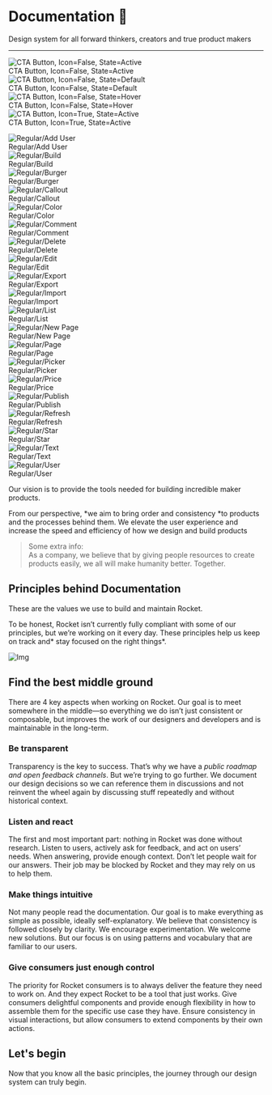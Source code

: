 
# Documentation 🚀

Design system for all forward thinkers, creators and true product makers

---

  
![CTA Button, Icon=False, State=Active](https://studio-assets.supernova.io/design-systems/19054/fca81299-f561-443e-ba20-935d07281cb8.png?Expires=1980201600&Policy=eyJTdGF0ZW1lbnQiOlt7IlJlc291cmNlIjoiaHR0cHM6Ly9zdHVkaW8tYXNzZXRzLnN1cGVybm92YS5pby9kZXNpZ24tc3lzdGVtcy8xOTA1NC9mY2E4MTI5OS1mNTYxLTQ0M2UtYmEyMC05MzVkMDcyODFjYjgucG5nIiwiQ29uZGl0aW9uIjp7IkRhdGVMZXNzVGhhbiI6eyJBV1M6RXBvY2hUaW1lIjoxOTgwMjAxNjAwfX19XX0_&Signature=H-Ho1~PsguK6hwnX4uIxjx4N9naJxeZqaz-r27-Ew2cMx8mCSkv5jUHo9dI2qqtEfrYAP3WhJM9ex6WsyggCJIoaAzas3MIUoxmUyIt2jYxrc9EcDzsearthSAQX37h5XB0HYZeQUFJmuF7mUADo1rnIV9LgoySzMtkXQ6xYmbTFzqtMiBf~yqavjy8oO7zgJ~5KQ4~vnCHga2YnpwfZwPrlMGV9SImrh1DLzq2b-zXp4mfWxauw87A2cWsCzilyWgHebQlQ~THWKQN3nagvmHoAHrcR4A4OCYsKAEB8uudQoSlc3PjShsBQ2~LmZ20Ao2x~4TxiRRYbj1rqw3x5pA__&Key-Pair-Id=APKAJGK34LCCAUR7N6LA)  
CTA Button, Icon=False, State=Active  
![CTA Button, Icon=False, State=Default](https://studio-assets.supernova.io/design-systems/19054/09e24278-2a97-40b5-8058-91d2205e4cf1.png?Expires=1980201600&Policy=eyJTdGF0ZW1lbnQiOlt7IlJlc291cmNlIjoiaHR0cHM6Ly9zdHVkaW8tYXNzZXRzLnN1cGVybm92YS5pby9kZXNpZ24tc3lzdGVtcy8xOTA1NC8wOWUyNDI3OC0yYTk3LTQwYjUtODA1OC05MWQyMjA1ZTRjZjEucG5nIiwiQ29uZGl0aW9uIjp7IkRhdGVMZXNzVGhhbiI6eyJBV1M6RXBvY2hUaW1lIjoxOTgwMjAxNjAwfX19XX0_&Signature=X04YbYMz92khTdyWcP5haUbJUqk5DFp6yWiONHqk9ZSqQ91dCiOPhuRFWUuWgA21MRsB5phnrYX2HjJ7enfQ44eFKHmLLbHCfMTSsZy~yVEcWPb-fZo7gpm2GUcHgsBXGC1xOJKXrgIyAIGMANFnJrk23QpFvcwh6qUi868QfaQbnAFtTeKAQ~wbJ2NRCzCxxosdj~g5cceoqFgllWUYOQb6ZDTSkOC2JuvhERgVxgipRsXCEphSb3esnreHNdrwZpNWifUf5-UqVov1gilho0MdTbdCbQ45DQjoixjE2PkOBXydK4hf2Wn2UdyhD0kpthgTw-Td4p5CjZy7u~xbqA__&Key-Pair-Id=APKAJGK34LCCAUR7N6LA)  
CTA Button, Icon=False, State=Default  
![CTA Button, Icon=False, State=Hover](https://studio-assets.supernova.io/design-systems/19054/b3ccd994-c295-4753-b6b1-f799ccc575b4.png?Expires=1980201600&Policy=eyJTdGF0ZW1lbnQiOlt7IlJlc291cmNlIjoiaHR0cHM6Ly9zdHVkaW8tYXNzZXRzLnN1cGVybm92YS5pby9kZXNpZ24tc3lzdGVtcy8xOTA1NC9iM2NjZDk5NC1jMjk1LTQ3NTMtYjZiMS1mNzk5Y2NjNTc1YjQucG5nIiwiQ29uZGl0aW9uIjp7IkRhdGVMZXNzVGhhbiI6eyJBV1M6RXBvY2hUaW1lIjoxOTgwMjAxNjAwfX19XX0_&Signature=IswcEBqWBZ8P1eRWb7syhFRFvUd29NvypWb0WiEagb1tNT48Fd2zty~ZIbh3RMWXbX0JuKifWmzanVIvkNbz51uMqnXFgR0yqMUTG4CCiN4S1JsSAeVouRfzumUOT67i5R9J9JpEoNxX10jZfDtW2nfwujWYjvka3yzkRYsKjdM3GrfWmX7Czx7HiAwEPleJzaTwTAQBj5JpLc6bnOZZQSOooo9bXH7t6mCSxtiO6H4GrjKacXaay0lNrI1Ab8pgl8KQJb2noOSRe7wr2f5VeA6lSFoUojkCS-ldjyvij6mTjMUNPoJtLU4pgj5lEvALq0CejQCFvl-lfW8ltlTotw__&Key-Pair-Id=APKAJGK34LCCAUR7N6LA)  
CTA Button, Icon=False, State=Hover  
![CTA Button, Icon=True, State=Active](https://studio-assets.supernova.io/design-systems/19054/e086b368-70ec-4e93-ab42-361dd20ece5c.png?Expires=1980201600&Policy=eyJTdGF0ZW1lbnQiOlt7IlJlc291cmNlIjoiaHR0cHM6Ly9zdHVkaW8tYXNzZXRzLnN1cGVybm92YS5pby9kZXNpZ24tc3lzdGVtcy8xOTA1NC9lMDg2YjM2OC03MGVjLTRlOTMtYWI0Mi0zNjFkZDIwZWNlNWMucG5nIiwiQ29uZGl0aW9uIjp7IkRhdGVMZXNzVGhhbiI6eyJBV1M6RXBvY2hUaW1lIjoxOTgwMjAxNjAwfX19XX0_&Signature=SKJSIR3jfT6HeaXwb9txg8wU6nrtHPEaFaU6wi10BpGTMDM-XTKBkbRL8siiweYzb~gnkQr-ntMCfJA2ayfhD7om4XOF2xHuioMkB3b15eiXod1pVMXkKb6BlLo~bkbSDQa72cy~fOEZnILQhUr9-R5ATybCWNbUzQ9fIXBLrmrITN-0SDgQfeh6nmavMzVVuV6r4jZWHgKlXl-6hiHPp8obrSQMzDdAAEWIHp4mWu-Wl5vTu53wnjV19rS6MraJ8gO~GdSCeQAy9c18VR6VaNDnQ~gHnN44cvxpxWoCJpdIkVUBP7o4YohQZrWn-p7ELIM1bhOG1BYleleHlTwEIA__&Key-Pair-Id=APKAJGK34LCCAUR7N6LA)  
CTA Button, Icon=True, State=Active  


  
![Regular/Add User](https://studio-assets.supernova.io/design-systems/19054/c3affb6e-5afd-4975-b4a5-bbd54db17a6b.png?Expires=1980201600&Policy=eyJTdGF0ZW1lbnQiOlt7IlJlc291cmNlIjoiaHR0cHM6Ly9zdHVkaW8tYXNzZXRzLnN1cGVybm92YS5pby9kZXNpZ24tc3lzdGVtcy8xOTA1NC9jM2FmZmI2ZS01YWZkLTQ5NzUtYjRhNS1iYmQ1NGRiMTdhNmIucG5nIiwiQ29uZGl0aW9uIjp7IkRhdGVMZXNzVGhhbiI6eyJBV1M6RXBvY2hUaW1lIjoxOTgwMjAxNjAwfX19XX0_&Signature=m9NKqppLtXTybsiersOu8QXVN6mr4YFxnRkuJfzW9YVXMvxecIQngl33MYek2E-MQU3mnVO8u3b4sC52kfi5ylkkcCBkIxbVZwFASBi8h5QgD6-GyiCCSBHE2a77zRxkOdNxJbJWt0k1tMOT9R6S3xYiRmubZeA-WwO2jfaRHUxuO78-LV9Eat4Inyb1fQcjo0qPX40ylp2SefMOI-E~k4HGH8lGneBWbMPpHmjga30LK7JNvTZjDT6wuF8kV9K4Ul-9lJXFaH1Sz7~V38PRQFTQKjsRd8Ri54GMvXXqJkK2BkaU4NsXAqQzK5ubXaz1WWwYZN4JmraKOkIssd1WOw__&Key-Pair-Id=APKAJGK34LCCAUR7N6LA)  
Regular/Add User  
![Regular/Build](https://studio-assets.supernova.io/design-systems/19054/5a101d81-4f2c-4ca9-9895-3e6792f1caf2.png?Expires=1980201600&Policy=eyJTdGF0ZW1lbnQiOlt7IlJlc291cmNlIjoiaHR0cHM6Ly9zdHVkaW8tYXNzZXRzLnN1cGVybm92YS5pby9kZXNpZ24tc3lzdGVtcy8xOTA1NC81YTEwMWQ4MS00ZjJjLTRjYTktOTg5NS0zZTY3OTJmMWNhZjIucG5nIiwiQ29uZGl0aW9uIjp7IkRhdGVMZXNzVGhhbiI6eyJBV1M6RXBvY2hUaW1lIjoxOTgwMjAxNjAwfX19XX0_&Signature=LRRivpIb9qLBIoov7hRhWlhySEMskv969hNUk9Xl~NVRYjFk-X825ztDHFZOUx80X9Kl4pYCr8hcus2CAj0s~nfsNC6fh4D-Yaf~vPYJbGGrBFwUpDmgK47MLzhFKBwZWX8kZ6qIdMt3KOdfGZEFNA3wP74mPPpbZry06ns9P07WBjl2i2S3L2SigKKph3t3iAfUxAH3GDCygjV4N7fsio6FrqrlHbQppqCYbGzh529eCJQNSQYLtWwxwrjeYioGKs1wrh54jfm83mYqH4C~-tvbHa399k1tQz62JYNqwY2MIFVZ3Q~SlGxPR8yoKAb~aUZnly6SmYilBM3PFXTPAQ__&Key-Pair-Id=APKAJGK34LCCAUR7N6LA)  
Regular/Build  
![Regular/Burger](https://studio-assets.supernova.io/design-systems/19054/cc0f2fdd-b83c-485f-a5ae-57e0c15f87c2.png?Expires=1980201600&Policy=eyJTdGF0ZW1lbnQiOlt7IlJlc291cmNlIjoiaHR0cHM6Ly9zdHVkaW8tYXNzZXRzLnN1cGVybm92YS5pby9kZXNpZ24tc3lzdGVtcy8xOTA1NC9jYzBmMmZkZC1iODNjLTQ4NWYtYTVhZS01N2UwYzE1Zjg3YzIucG5nIiwiQ29uZGl0aW9uIjp7IkRhdGVMZXNzVGhhbiI6eyJBV1M6RXBvY2hUaW1lIjoxOTgwMjAxNjAwfX19XX0_&Signature=In0KC~Df04LGFrDtsYCuF3dBymetOjxamQytyyb8mYtaRTsI-q6btXrH8GT-qdoAd-jLC5aG-k~RvqwB6FqU2jbol7eSQ009wes4jV1gcQ1eNCob1U6Iu4K-7Pn7uc87d1pgcXej3zLqJ9xUk7MjInBxsdEZCQzi3Tf0MSWVYoFO8fGTZhvem9a5ru4vr9KfICq3QxQEDumUgkuNZlSdOYXhkK1ZZuhr66iRugBl6ur7ByTu9erXW3nbxk3H4om7H0R~PMxoD7QqyK9VEBStliS4gMfbSkE6CTFboFGVZCdu80SKJovqFSUUNNIdKJAH~geIn7SJVZM0eoraEfdj4g__&Key-Pair-Id=APKAJGK34LCCAUR7N6LA)  
Regular/Burger  
![Regular/Callout](https://studio-assets.supernova.io/design-systems/19054/4d8e3eab-5702-401f-a3ff-b09f132c4dde.png?Expires=1980201600&Policy=eyJTdGF0ZW1lbnQiOlt7IlJlc291cmNlIjoiaHR0cHM6Ly9zdHVkaW8tYXNzZXRzLnN1cGVybm92YS5pby9kZXNpZ24tc3lzdGVtcy8xOTA1NC80ZDhlM2VhYi01NzAyLTQwMWYtYTNmZi1iMDlmMTMyYzRkZGUucG5nIiwiQ29uZGl0aW9uIjp7IkRhdGVMZXNzVGhhbiI6eyJBV1M6RXBvY2hUaW1lIjoxOTgwMjAxNjAwfX19XX0_&Signature=DDzsynpgTqC-XjqfEZ~x~YnxxGrBlmMO9M2n~ZWtxCCtizTVVgPuNOSk5EWBHALY3fTNd6YQaF-Fdi4KzlKy4REPgRyWJJjvNNbDxXRmZwvd7tKXhXjNqTYDaOl01rkMtrvMNZmY5I2e7mwQg6wuojn8InO9cviKlSCQeZ29Nq60GXcrekAJCq8x19uiPDjomrBAiqOGBtCiTip3gGaZ0up9TufxM2CSkLxxRqZry7PhQDcw9shICSo5JcS3kbWFlgIyFRMOGrusMkyUN~VfbMBEsU3xIsFKO2p7xpJzg-QfuioMPjTaT9mocWMMIIaLOrc0hMxST9DfHzgUnDRzLg__&Key-Pair-Id=APKAJGK34LCCAUR7N6LA)  
Regular/Callout  
![Regular/Color](https://studio-assets.supernova.io/design-systems/19054/ba94e111-1abe-4bb4-93a6-c3a9ea90f2d9.png?Expires=1980201600&Policy=eyJTdGF0ZW1lbnQiOlt7IlJlc291cmNlIjoiaHR0cHM6Ly9zdHVkaW8tYXNzZXRzLnN1cGVybm92YS5pby9kZXNpZ24tc3lzdGVtcy8xOTA1NC9iYTk0ZTExMS0xYWJlLTRiYjQtOTNhNi1jM2E5ZWE5MGYyZDkucG5nIiwiQ29uZGl0aW9uIjp7IkRhdGVMZXNzVGhhbiI6eyJBV1M6RXBvY2hUaW1lIjoxOTgwMjAxNjAwfX19XX0_&Signature=fQRBIF2xM3gTJTkeuCOVhqCZT0vvH41RCurMpzmess0FYz3QWEVFe46zW3~eLl4n2UZ~70P0fNeFQb1e2X8eEtJSW~-hJdWckFP2pMlMGkp~EHZ-9cCMW0scpD3RElm3QqqdyT7I0wNt2Xz6ACmISrtv-RUXEFzGnRHYoP9lyxd1lWrL1dggGR2oDcJpfyGoApwGjb3ZkrwsIFXtNu6EOrbNnvRsojO3sPGsK4HHluEz~A4VirL7GyDUkvdhA58lgBGHkCNbdhzg4mezn0OVUFr4wlKxI7CSNmlJRm3q5UX1hHvDI-DjSI4HUm9btcC1jlGN-p5q09kll88H3V96eA__&Key-Pair-Id=APKAJGK34LCCAUR7N6LA)  
Regular/Color  
![Regular/Comment](https://studio-assets.supernova.io/design-systems/19054/2b2a69be-bad1-4e5e-ae7c-64b4421b2ee2.png?Expires=1980201600&Policy=eyJTdGF0ZW1lbnQiOlt7IlJlc291cmNlIjoiaHR0cHM6Ly9zdHVkaW8tYXNzZXRzLnN1cGVybm92YS5pby9kZXNpZ24tc3lzdGVtcy8xOTA1NC8yYjJhNjliZS1iYWQxLTRlNWUtYWU3Yy02NGI0NDIxYjJlZTIucG5nIiwiQ29uZGl0aW9uIjp7IkRhdGVMZXNzVGhhbiI6eyJBV1M6RXBvY2hUaW1lIjoxOTgwMjAxNjAwfX19XX0_&Signature=XWoHcBF2rLEVazd3Rz81ktNGFIeAaGo8tf1nWp2sqpgcseIyW-wVI2MSLh8pak4VuXPWpJUcq4uexxLyZsE95GKJj6iAGyjU8HmGvCRExP3hqehjQdkVDwaqfTDb8YZpMEnllEmk75PzkdHIC90EA61BkjhNQdGq0t23uSNZBcLi~zajD~UVm2YWYDNlBCA6j4GHMlm7M31exFvVZF56-CsED2CXnNL45C9AM4H4zJnhVifwePMDHpQrj6Hzo2i-nVU6GQly6rW38z3u8PbB7oFDps3ssM9rPTHE67MO9uvkThoBMiPGt8n2sjPBRc9X14ZDxqdYpep6pgfFzGnVQQ__&Key-Pair-Id=APKAJGK34LCCAUR7N6LA)  
Regular/Comment  
![Regular/Delete](https://studio-assets.supernova.io/design-systems/19054/8cc27ec1-dd42-4d99-86ad-83c353f81e95.png?Expires=1980201600&Policy=eyJTdGF0ZW1lbnQiOlt7IlJlc291cmNlIjoiaHR0cHM6Ly9zdHVkaW8tYXNzZXRzLnN1cGVybm92YS5pby9kZXNpZ24tc3lzdGVtcy8xOTA1NC84Y2MyN2VjMS1kZDQyLTRkOTktODZhZC04M2MzNTNmODFlOTUucG5nIiwiQ29uZGl0aW9uIjp7IkRhdGVMZXNzVGhhbiI6eyJBV1M6RXBvY2hUaW1lIjoxOTgwMjAxNjAwfX19XX0_&Signature=P8kIR5BLVmuh7Vfh3-UVK~A~yBL7besxfLufE7qNTvXLZRmVXiS-BSwVGwh4SNRz1sAg2X94TL4x35uH2Bh2XP2Xzh-r38YQRvaKJ2Hezk5ZiZzFetYGf~I8gooiIgcH1EZSkP-6uBVWZdokgaXVysi4czLI0CdROWYTIGMtR7AnA96goQULQ24ezcg25bOTBO71wNw6cLh3n~qlvj65SVELpLYThdWTmsjb91Ik4RWOeV7zFZSYDUAVCoO4eFFESFI66PwahHP3dmE48B8UFEqiux306TXAlVMmh2rwjkzl-XnmfM~2prQM1Qep5Ygm3OHjPRWZD8QOvvpIyeBKoA__&Key-Pair-Id=APKAJGK34LCCAUR7N6LA)  
Regular/Delete  
![Regular/Edit](https://studio-assets.supernova.io/design-systems/19054/f4ff94cc-9383-4a18-8c48-717849759713.png?Expires=1980201600&Policy=eyJTdGF0ZW1lbnQiOlt7IlJlc291cmNlIjoiaHR0cHM6Ly9zdHVkaW8tYXNzZXRzLnN1cGVybm92YS5pby9kZXNpZ24tc3lzdGVtcy8xOTA1NC9mNGZmOTRjYy05MzgzLTRhMTgtOGM0OC03MTc4NDk3NTk3MTMucG5nIiwiQ29uZGl0aW9uIjp7IkRhdGVMZXNzVGhhbiI6eyJBV1M6RXBvY2hUaW1lIjoxOTgwMjAxNjAwfX19XX0_&Signature=cpEX8tmmkbntxA0-Lo5fwrDkFnm5Yx9emYraqqnaBZ6OHpIlcTrSEcU4y1mPZYH1CztdSZivYfVoRhHmtU5AV778d6yLq8GAZzxII95s2-D7bYKDZVkj0I7LS01wehPt~YLYuT~C-sXfNi1Vfo8v0JFxmPTQEcKs4dXdq1uB~u~yhWrUHoTo5lhnQQznFGNaq5PNhIc~k0I2nackrD4PJgudVH7cUGUEyJGZeuuP1iPARkAA-DXKRYOp21DcJwLcZJa1q-hLySR9JbCYY2nrBmXdzoBjeNgqDfQRsp-SS722ptgWMpmNs2CNzDyUIcX3Rg3R8dIA5Vsz9xa1ioGuXA__&Key-Pair-Id=APKAJGK34LCCAUR7N6LA)  
Regular/Edit  
![Regular/Export](https://studio-assets.supernova.io/design-systems/19054/227df0a4-bb1c-405b-93d6-dc5734c025b3.png?Expires=1980201600&Policy=eyJTdGF0ZW1lbnQiOlt7IlJlc291cmNlIjoiaHR0cHM6Ly9zdHVkaW8tYXNzZXRzLnN1cGVybm92YS5pby9kZXNpZ24tc3lzdGVtcy8xOTA1NC8yMjdkZjBhNC1iYjFjLTQwNWItOTNkNi1kYzU3MzRjMDI1YjMucG5nIiwiQ29uZGl0aW9uIjp7IkRhdGVMZXNzVGhhbiI6eyJBV1M6RXBvY2hUaW1lIjoxOTgwMjAxNjAwfX19XX0_&Signature=kikVaQT0y1LnaDL1yMzfKdYte5XWmtX6JpUN0E04kIvtQAZgGOlxoMedpCMcJTwlPyTH9HmLyo8LAdbmj2wTdJR7lBLIX697IGNAuWe2zL265Jh6uSMUDFX4SKkN5vSpwj7A4ntyOCuHI02SqzSIBT-dvIiv1EnN9zvmPQK9TqYaUufqO4P~8RKQSPsklIVDsZEO7KT6YoDRGp1u-mspdbx1089fg-rXtE8HnVpeiB8stE2MWo~R21k4qX5UmnS5sWs-GkUOcltDd1vYm0r1YSIlQxKVRpuV6fIRbJ5vFPJ0iX1-NioKkw8xhR9BnTxPhdXjNeICc8roTE~Q~fqNtQ__&Key-Pair-Id=APKAJGK34LCCAUR7N6LA)  
Regular/Export  
![Regular/Import](https://studio-assets.supernova.io/design-systems/19054/7c7e1808-48ac-42c7-9ebc-c069dcabd9d5.png?Expires=1980201600&Policy=eyJTdGF0ZW1lbnQiOlt7IlJlc291cmNlIjoiaHR0cHM6Ly9zdHVkaW8tYXNzZXRzLnN1cGVybm92YS5pby9kZXNpZ24tc3lzdGVtcy8xOTA1NC83YzdlMTgwOC00OGFjLTQyYzctOWViYy1jMDY5ZGNhYmQ5ZDUucG5nIiwiQ29uZGl0aW9uIjp7IkRhdGVMZXNzVGhhbiI6eyJBV1M6RXBvY2hUaW1lIjoxOTgwMjAxNjAwfX19XX0_&Signature=a-mDe5U9TfWyU~J7jHm~-2r-~n-rgrxQJQfyE6-eDgdc9lHrKh1J0LguSJ7VytBhCd2824gedg66-0uI~66tHVgr6mcNZGnEzkMwDIsRJdT2Wprj-qs1uVmGavsv~PD73I74HJYRd8WCmZTd3qo6ZKy8S-0X0ZZcWxe1HrR18Z6pSnrpLhGcVqZC69Qwum6QSYzTjk1~~EkEF6fKP2Hd~urvfofQBfbB4yAjYjDZNCM5uK0XEYkCXlat9iTW7nlOfBfCXk~dQbFeaT~RmSIpVMr-3cJ8TKMcIRLB6xpZ7tZVluYFAmw2C2A9AD5J-wYqoMYQ98oqnrh0tLrIzEi1IA__&Key-Pair-Id=APKAJGK34LCCAUR7N6LA)  
Regular/Import  
![Regular/List](https://studio-assets.supernova.io/design-systems/19054/f5737fbe-2fb7-4405-ad2e-e31140b070ac.png?Expires=1980201600&Policy=eyJTdGF0ZW1lbnQiOlt7IlJlc291cmNlIjoiaHR0cHM6Ly9zdHVkaW8tYXNzZXRzLnN1cGVybm92YS5pby9kZXNpZ24tc3lzdGVtcy8xOTA1NC9mNTczN2ZiZS0yZmI3LTQ0MDUtYWQyZS1lMzExNDBiMDcwYWMucG5nIiwiQ29uZGl0aW9uIjp7IkRhdGVMZXNzVGhhbiI6eyJBV1M6RXBvY2hUaW1lIjoxOTgwMjAxNjAwfX19XX0_&Signature=SOMrjOjVD6fW-3JhcehAplcJjVyKPmw0yaxG9d-bsJ8Sb5nhDDozEyJq1yEGfvhbPiTwzozk93WLWDotOywLdF3FRoldes7FHlvU5Wr2geakZ1kZS11Xd52exL47NXAgAW7-1z5ROLB2rcQqAqegG-FT-5UHcG-Ew0~~2syS0uRYJShF9deGCzl0eYPpFTiWfC-M~yKt3Fgwu2Cmm~zlxHG75XEDr6BGwh1W9z3HItaiH23gKvLLSkX7SId4DBPtqQjmcQYfO2mB7hVf7bgDpbH-aYjp1wwKIaobYiqWT~6~k38FCTtsV-4FM8wLKnlhGLmoT~mji79B3nIjucu7Sw__&Key-Pair-Id=APKAJGK34LCCAUR7N6LA)  
Regular/List  
![Regular/New Page](https://studio-assets.supernova.io/design-systems/19054/b0f7e377-f6f9-4bdd-a3e6-bcff871b17e1.png?Expires=1980201600&Policy=eyJTdGF0ZW1lbnQiOlt7IlJlc291cmNlIjoiaHR0cHM6Ly9zdHVkaW8tYXNzZXRzLnN1cGVybm92YS5pby9kZXNpZ24tc3lzdGVtcy8xOTA1NC9iMGY3ZTM3Ny1mNmY5LTRiZGQtYTNlNi1iY2ZmODcxYjE3ZTEucG5nIiwiQ29uZGl0aW9uIjp7IkRhdGVMZXNzVGhhbiI6eyJBV1M6RXBvY2hUaW1lIjoxOTgwMjAxNjAwfX19XX0_&Signature=i46zJdgo74EWNAWvC-BNTnSJVnLrP4p9hCcGytHnNjXxkE-YvDdjuoJyqdKpGp2xBUu2QIkuoFGSW-Ryk3Wi4kti1yi0jB46BuL6bJ3i1WgC1zVRDZq8fasjgiJpD6tYw001Z5NdsW5kl3KAcrkwC5oR~r8jYv2E9dvDTgcRDAVGCMY3kuzN1akjt-JJh0cPx5syCNkCit~s5UbKLKLzHErsVjK5twsnjRKsMGEgQRyDTHam~l8be4K~vW73BGxoF-jn~Ct0mn2tOYqmYIVMJBu4t4v5tS-T~jKHNtWdEFkKjMc2VrgQZPsxgcLQpJvn63XCGeV1KEv1t3AJoKO~jw__&Key-Pair-Id=APKAJGK34LCCAUR7N6LA)  
Regular/New Page  
![Regular/Page](https://studio-assets.supernova.io/design-systems/19054/a1b75bb6-5a00-428c-819d-aaea6f308504.png?Expires=1980201600&Policy=eyJTdGF0ZW1lbnQiOlt7IlJlc291cmNlIjoiaHR0cHM6Ly9zdHVkaW8tYXNzZXRzLnN1cGVybm92YS5pby9kZXNpZ24tc3lzdGVtcy8xOTA1NC9hMWI3NWJiNi01YTAwLTQyOGMtODE5ZC1hYWVhNmYzMDg1MDQucG5nIiwiQ29uZGl0aW9uIjp7IkRhdGVMZXNzVGhhbiI6eyJBV1M6RXBvY2hUaW1lIjoxOTgwMjAxNjAwfX19XX0_&Signature=g6oeUAkmueOmlpMnhmq7rDhMzkCHl678IMQ4uhXxo1vbSyw~les3~H8dfM3tQxNUN6lpss3dTtpM6fbAZdIsonhJHJmPYdEq0TjzOzxwyy4cfMn7B5Vuf8xUjN4wTK42336vo5MdAlyofAuYgZgceHAxoBFSGdoRlAOBoV4z2g-w69IaBvTh88qlHidO7STCw1XWbqQJKzLbNOYQvbYpnwDynv1xijiEHYotU-B~HytFV4HjUBsJlFLTMiqQwBoPBjMpEa~05bNVxBDfQ~Rp~cHT6Xfpgb1ONa0A0RB19sdymQW3PRGeiWOvbcADxtrQa4H~SXDx2ISanw5Kdr0EKA__&Key-Pair-Id=APKAJGK34LCCAUR7N6LA)  
Regular/Page  
![Regular/Picker](https://studio-assets.supernova.io/design-systems/19054/59bd8f1f-2929-48c8-ad27-d99578b2e52a.png?Expires=1980201600&Policy=eyJTdGF0ZW1lbnQiOlt7IlJlc291cmNlIjoiaHR0cHM6Ly9zdHVkaW8tYXNzZXRzLnN1cGVybm92YS5pby9kZXNpZ24tc3lzdGVtcy8xOTA1NC81OWJkOGYxZi0yOTI5LTQ4YzgtYWQyNy1kOTk1NzhiMmU1MmEucG5nIiwiQ29uZGl0aW9uIjp7IkRhdGVMZXNzVGhhbiI6eyJBV1M6RXBvY2hUaW1lIjoxOTgwMjAxNjAwfX19XX0_&Signature=UwOLsxTwuTeazyvEeQJs0HJXUrHrlgE6~SagYmwa8rVcYDb3QI5ux9k4gWABMremVJuCiL5Q2G6CcWzv7jgH702a24Q39vs~JBCk0j2DyESQZcJhjOSmcM11miwzzZNH69-urYt2TkOi3oVhzPY~ADje8vV2aEXrhAt3DVYxlv4YL-THpeVjSbV1zYPqJks2kGxXSvQnOoFBX1jCyjB~a3-1mimIrIXoz9YQkL9EhlUrr4yFhCW34SMVeDfKyGVnQf~CxKwLzWoIzozVkECT0cJPY8RkYlrXU9jIAscOb0F-fhK5es~nsCZ6WvS7UWFObV5ksw24DoiHJJ-UL64q4w__&Key-Pair-Id=APKAJGK34LCCAUR7N6LA)  
Regular/Picker  
![Regular/Price](https://studio-assets.supernova.io/design-systems/19054/daefe873-f535-4675-89c9-932be3aa9767.png?Expires=1980201600&Policy=eyJTdGF0ZW1lbnQiOlt7IlJlc291cmNlIjoiaHR0cHM6Ly9zdHVkaW8tYXNzZXRzLnN1cGVybm92YS5pby9kZXNpZ24tc3lzdGVtcy8xOTA1NC9kYWVmZTg3My1mNTM1LTQ2NzUtODljOS05MzJiZTNhYTk3NjcucG5nIiwiQ29uZGl0aW9uIjp7IkRhdGVMZXNzVGhhbiI6eyJBV1M6RXBvY2hUaW1lIjoxOTgwMjAxNjAwfX19XX0_&Signature=Rk8ymPw~fXcMRvUy82Q0GhRYo8LbCFtbtU2mXmACww~hHUCHoJpAnzGsQlTK-Mr3wBQ31TDtER4r4AtZdBOoFaDcxLaHl4DOmiTIbvrOdCHr9KzgaEIAVnZassPkZTQG-IDySikTpnFtKHc4xxBc7IbXpR7vEAad40YP6GnlveCwGAYODLSNPKufY9iqLTj44P-WlZSi5HSsyfjEZEAQt-L3ITM0umvQqn8PoxrneVwAtqXn1vhym8yqsD7TrFXPTmkb7hwW~dqSL02yE7U~LycjVU8k39rrbGFwhRqKRzTJs39bZEsYgida1mTtq3c96LHUCxT6LwiJIMg3ea21fA__&Key-Pair-Id=APKAJGK34LCCAUR7N6LA)  
Regular/Price  
![Regular/Publish](https://studio-assets.supernova.io/design-systems/19054/d3b5f4e4-a51f-4c32-976a-9466ef2ed858.png?Expires=1980201600&Policy=eyJTdGF0ZW1lbnQiOlt7IlJlc291cmNlIjoiaHR0cHM6Ly9zdHVkaW8tYXNzZXRzLnN1cGVybm92YS5pby9kZXNpZ24tc3lzdGVtcy8xOTA1NC9kM2I1ZjRlNC1hNTFmLTRjMzItOTc2YS05NDY2ZWYyZWQ4NTgucG5nIiwiQ29uZGl0aW9uIjp7IkRhdGVMZXNzVGhhbiI6eyJBV1M6RXBvY2hUaW1lIjoxOTgwMjAxNjAwfX19XX0_&Signature=jC-8gaa6fhZ3RgS1INwUBHgwr-EKMBLv3HbSWvXSBunulbyU0apuoCc54sPwfTBGvgiT46JpgJplVqlQp~Y6-BVhBgk~q5Y05t4VozbRTnYJLqioSIesBqh1qtoZOYHIrrxp05e2Ht68DCTi~2OYdheB~INkKvZh6nVaYjKXLuYSH8ZWp6zVwH4ELTCM8ljK85x3pZgAMcWf7XxLT-Fk~B7brB0aR-hmHzUJYZHjF8Y3qJZ6RH8zgRxrvFsAcOYVEP9PnQ6nBq407A7KTPBHRMvhresUO7PVQwYWtV2H4SuApWmUGOOCKLuVV--p1NkfJsxRo90EAnyOo1yvMWLHoQ__&Key-Pair-Id=APKAJGK34LCCAUR7N6LA)  
Regular/Publish  
![Regular/Refresh](https://studio-assets.supernova.io/design-systems/19054/88e2dd78-d05d-4675-b38e-f3223eb66828.png?Expires=1980201600&Policy=eyJTdGF0ZW1lbnQiOlt7IlJlc291cmNlIjoiaHR0cHM6Ly9zdHVkaW8tYXNzZXRzLnN1cGVybm92YS5pby9kZXNpZ24tc3lzdGVtcy8xOTA1NC84OGUyZGQ3OC1kMDVkLTQ2NzUtYjM4ZS1mMzIyM2ViNjY4MjgucG5nIiwiQ29uZGl0aW9uIjp7IkRhdGVMZXNzVGhhbiI6eyJBV1M6RXBvY2hUaW1lIjoxOTgwMjAxNjAwfX19XX0_&Signature=DCmu8NNdYuiSgpxtyQXtbqoYHPjkVHmo6MGMZ2ocZO0OSimfLdDjDAabnJ-AlHGQRZlLhq6U0L0736ou9DZP39dJ4tACJGI55aeGpOz36p6KQrMFL0tcjrUmRFvmXRs7gAkeJzLD2iEKG-sIZh8US3-QFuHMzyL4wjFXWzACQzERR8JlyJMTFc0Q6J5RpObBi~K39cPq8yP0vYIpYf0lvsMb6HZpeXeJ5FrYMdp47XOMxwsCNeT2ZqzUOqhlak2I3XU73RhgkZLHPh0LCYXAbmoXLeQhulKmwU4vQX8NXCf0~WgyDp3SsJGMVhPskh5d4Y8zjz2Jx7Q7-kXkVSQHQQ__&Key-Pair-Id=APKAJGK34LCCAUR7N6LA)  
Regular/Refresh  
![Regular/Star](https://studio-assets.supernova.io/design-systems/19054/c0266e65-e3f6-4767-8126-67badd296275.png?Expires=1980201600&Policy=eyJTdGF0ZW1lbnQiOlt7IlJlc291cmNlIjoiaHR0cHM6Ly9zdHVkaW8tYXNzZXRzLnN1cGVybm92YS5pby9kZXNpZ24tc3lzdGVtcy8xOTA1NC9jMDI2NmU2NS1lM2Y2LTQ3NjctODEyNi02N2JhZGQyOTYyNzUucG5nIiwiQ29uZGl0aW9uIjp7IkRhdGVMZXNzVGhhbiI6eyJBV1M6RXBvY2hUaW1lIjoxOTgwMjAxNjAwfX19XX0_&Signature=kbkRVYsyMy8jEF5jnDc0j41vdMNSYgsrxpw5kaPoBwLLl-V2Wr7RJpLccZVxFLGl4rHxsx7VWmhGCqs~htN6vEEqZmGMoONAmeJoyjKGYUPkFzhSUpSoBPC69MRp2f1eVOkQA3lm4aYm6Nn5Nb-pIbrp2vy7G~gL3wDIHKKoKWFJp4-QlN7zcnRCES65ecY1NI4p4GHGUBBBUxofXs7pUR1oX6RD3BRZPTBLJ4~uLbLGIe3INE2ytC9Yv-Q25K1JkRQgK3CmrBvfdaQ3fu5OIr3roi3qhVviW3h9NMXjpsh8XYS4T2CbtAuvJseE2x47ElL6s4KVhffGvrT6SLbreQ__&Key-Pair-Id=APKAJGK34LCCAUR7N6LA)  
Regular/Star  
![Regular/Text](https://studio-assets.supernova.io/design-systems/19054/8dabf1f7-b484-4d6a-bdf6-f0e790d4640e.png?Expires=1980201600&Policy=eyJTdGF0ZW1lbnQiOlt7IlJlc291cmNlIjoiaHR0cHM6Ly9zdHVkaW8tYXNzZXRzLnN1cGVybm92YS5pby9kZXNpZ24tc3lzdGVtcy8xOTA1NC84ZGFiZjFmNy1iNDg0LTRkNmEtYmRmNi1mMGU3OTBkNDY0MGUucG5nIiwiQ29uZGl0aW9uIjp7IkRhdGVMZXNzVGhhbiI6eyJBV1M6RXBvY2hUaW1lIjoxOTgwMjAxNjAwfX19XX0_&Signature=Mo2HxBnB8~iIUMAs7MCjhQ-0Xf408cTr3vL8H~Kd~qWBX-Ze-efqPAHjREMo9hBKmdoxZKsyIXp7k3aNNVC2e1-UXGinorHnHME0DehG0HEz8xPWk0vqnLlLpy9hWVJbCHKuhIFkRjgPdYEf6mA0ygp3189VRhddnBzEgPEhrPljb8H6dS-9LcrNJhexo6iCaTgoUAQfERrgjOl-jYx0QIuo6hg23wn3px-FV6cEHn4Qaq7oy5R7WyMnwmSiFYGcS91BM2w0DkLJpiUEXFxcTQ8kGsIzxcqx3b4vnDXJntyFF9~F7Ho3F4ofhM73KTjagmM0citstc5P5EsGYQKrUQ__&Key-Pair-Id=APKAJGK34LCCAUR7N6LA)  
Regular/Text  
![Regular/User](https://studio-assets.supernova.io/design-systems/19054/3ba47292-fd74-49b9-a321-e210a9c00b3e.png?Expires=1980201600&Policy=eyJTdGF0ZW1lbnQiOlt7IlJlc291cmNlIjoiaHR0cHM6Ly9zdHVkaW8tYXNzZXRzLnN1cGVybm92YS5pby9kZXNpZ24tc3lzdGVtcy8xOTA1NC8zYmE0NzI5Mi1mZDc0LTQ5YjktYTMyMS1lMjEwYTljMDBiM2UucG5nIiwiQ29uZGl0aW9uIjp7IkRhdGVMZXNzVGhhbiI6eyJBV1M6RXBvY2hUaW1lIjoxOTgwMjAxNjAwfX19XX0_&Signature=lz9UqeY1F~wc9hU8WDSmjg08BPFfPZwqxnvygezhWe~2fTb82V8sn8QaB18hQCcXEj3DCgANEChrjlfln~rcd3-tq3IFrSRc6gVBTlaLzdqTo8yFmuy4y9EkkERPFCgoFtfuQYKnRp35Lx1TVoJ6wb0SAOMzz0dThKS2Z2vHdpwb-e31P8tQk2~MlKE-8nTue47avpxGHGERSV~o-AnSuxM-Nw~KtYzcJpdZld6Uuj-i76q0kk1rSHg~hfwxh76lwapj7utdtM5ppqLgpxsiDj8Zlv1AiUeqz5PYGXPK8nJWl58WmCJfJHmkHp9lhtDJ9uqCpy3k1XYrKxzBFpvMXw__&Key-Pair-Id=APKAJGK34LCCAUR7N6LA)  
Regular/User  


Our vision is to provide the tools needed for building incredible maker products.

From our perspective, *we aim to bring order and consistency *to products and the processes behind them. We elevate the user experience and increase the speed and efficiency of how we design and build products

> Some extra info:  
> As a company, we believe that by giving people resources to create products easily, we all will make humanity better. Together.

## Principles behind Documentation

These are the values we use to build and maintain Rocket.

To be honest, Rocket isn’t currently fully compliant with some of our principles, but we’re working on it every day. These principles help us keep on track and* stay focused on the right things*.

![Img](https://studio-assets.supernova.io/design-systems/19054/649b03fe-d568-4619-b32c-e8a225582c2d.jpeg?Expires=1980201600&Policy=eyJTdGF0ZW1lbnQiOlt7IlJlc291cmNlIjoiaHR0cHM6Ly9zdHVkaW8tYXNzZXRzLnN1cGVybm92YS5pby9kZXNpZ24tc3lzdGVtcy8xOTA1NC82NDliMDNmZS1kNTY4LTQ2MTktYjMyYy1lOGEyMjU1ODJjMmQuanBlZyIsIkNvbmRpdGlvbiI6eyJEYXRlTGVzc1RoYW4iOnsiQVdTOkVwb2NoVGltZSI6MTk4MDIwMTYwMH19fV19&Signature=CXi9PN-IunhqTNctpxwIUjjWXt64njh-PM-Drl~hkid38nV4N4BOPqLvwCwtFlpF6eBTmf2EZQoXPdlY5iUsZJ~HA4tKIGuEFmhZeNUeT41DlkCXl7kCzK7nngumWo6Igzl02KnTt1j6oEl4RDDh5FvYYBRhEdbkZivq6kyoVgLsejOyfpkxCYpqbtCiEiwxLbqrkWooyRkaLIn1SgT9nNfrMPQlvBkUtS8d6bR3Q1NWH8NJTZTyuJ2sC1BYpUcM3i8s5c2nZmGgFVtGGNYwrTsakvSKP14klqE18pP0YIJBmikmED4Xi5w9U8wuUyoGmaz~uk7GwVp~tn~02A3BAg__&Key-Pair-Id=APKAJGK34LCCAUR7N6LA)

## Find the best middle ground

There are 4 key aspects when working on Rocket. Our goal is to meet somewhere in the middle—so everything we do isn’t just consistent or composable, but improves the work of our designers and developers and is maintainable in the long-term.

### Be transparent

Transparency is the key to success. That’s why we have a *public roadmap and open feedback channels*. But we’re trying to go further. We document our design decisions so we can reference them in discussions and not reinvent the wheel again by discussing stuff repeatedly and without historical context.

### Listen and react

The first and most important part: nothing in Rocket was done without research. Listen to users, actively ask for feedback, and act on users’ needs. When answering, provide enough context. Don’t let people wait for our answers. Their job may be blocked by Rocket and they may rely on us to help them.

### Make things intuitive

Not many people read the documentation. Our goal is to make everything as simple as possible, ideally self-explanatory. We believe that consistency is followed closely by clarity. We encourage experimentation. We welcome new solutions. But our focus is on using patterns and vocabulary that are familiar to our users.

### Give consumers just enough control

The priority for Rocket consumers is to always deliver the feature they need to work on. And they expect Rocket to be a tool that just works. Give consumers delightful components and provide enough flexibility in how to assemble them for the specific use case they have. Ensure consistency in visual interactions, but allow consumers to extend components by their own actions.

## Let's begin

Now that you know all the basic principles, the journey through our design system can truly begin.